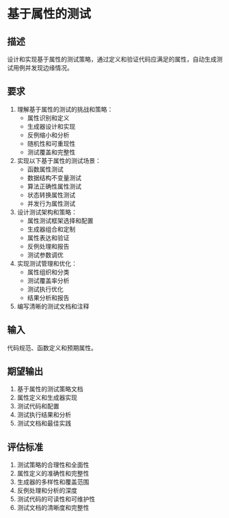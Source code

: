 # 基于属性的测试

## 描述
设计和实现基于属性的测试策略，通过定义和验证代码应满足的属性，自动生成测试用例并发现边缘情况。

## 要求
1. 理解基于属性的测试的挑战和策略：
   - 属性识别和定义
   - 生成器设计和实现
   - 反例缩小和分析
   - 随机性和可重现性
   - 测试覆盖和完整性
2. 实现以下基于属性的测试场景：
   - 函数属性测试
   - 数据结构不变量测试
   - 算法正确性属性测试
   - 状态转换属性测试
   - 并发行为属性测试
3. 设计测试架构和策略：
   - 属性测试框架选择和配置
   - 生成器组合和定制
   - 属性表达和验证
   - 反例处理和报告
   - 测试参数调优
4. 实现测试管理和优化：
   - 属性组织和分类
   - 测试覆盖率分析
   - 测试执行优化
   - 结果分析和报告
5. 编写清晰的测试文档和注释

## 输入
代码规范、函数定义和预期属性。

## 期望输出
1. 基于属性的测试策略文档
2. 属性定义和生成器实现
3. 测试代码和配置
4. 测试执行结果和分析
5. 测试文档和最佳实践

## 评估标准
1. 测试策略的合理性和全面性
2. 属性定义的准确性和完整性
3. 生成器的多样性和覆盖范围
4. 反例处理和分析的深度
5. 测试代码的可读性和可维护性
6. 测试文档的清晰度和完整性